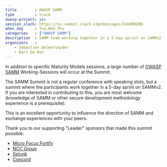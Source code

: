 ```yaml
---
title        : OWASP SAMM
type         : track
owasp-project: yes
session_slack: https://os-summit.slack.com/messages/CAVHR0UN9
when_day     : Tue,Wed,Thu
categories   : ["OWASP SAMM"]
description  : SAMM team working together in a 5-day sprint on SAMMv2
organizers   :
    - Sebastien Deleersnyder
    - Bart De Win
---
```


In addition to specific Maturity Models sessions, a large number of [OWASP SAMM](https://www.owasp.org/index.php/OWASP_SAMM_Project) Working-Sessions will occur at the Summit.

The SAMM Summit is not a regular conference with speaking slots, but a summit where the participants work together in a 5-day sprint on SAMMv2. If you are interested in contributing to this, you are most welcome (knowledge of SAMM or other secure development methodology experience is a prerequisite).

This is an excellent opportunity to influence the direction of SAMM and exchange experiences with your peers.

Thank you to our supporting "Leader" sponsors that made this summit possible:
* [Micro Focus Fortify](https://www.microfocus.com/en-us/solutions/application-security)
* [NCC Group](https://www.nccgroup.trust)
* [Splunk](https://www.splunk.com/)
* [Concord](https://concordusa.com/)

